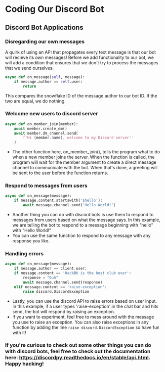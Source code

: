 # Coding Our Discord Bot

## Discord Bot Applications

### Disregarding our own messages
A quirk of using an API that propagates every text message is that our bot will recieve its own messages! Before we add functionality to our bot, we will add a condition that ensures that we don't try to process the messages that we send ourselves.

```python
async def on_message(self, message):
    if message.author == self.user:
        return
```

This compares the snowflake ID of the message author to our bot ID. If the two are equal, we do nothing.

### Welcome new users to discord server
```python
async def on_member_join(member):
    await member.create_dm()
    await member.dm_channel.send(
        f'Hi {member.name}, welcome to my Discord server!'
    )
```
* The other function here, on_member_join(), tells the program what to do when a new member joins the server. When the function is called, the program will wait for the member argument to create a direct message channel to communicate with the bot. When that's done, a greeting will be sent to the user before the function returns.

### Respond to messages from users
```python
async def on_message(message):
	if message.content.startswith('$hello'):
		await message.channel.send('Hello World!')
```
* Another thing you can do with discord bots is use them to respond to messages from users based on what the message says. In this example, we are telling the bot to respond to a message beginning with "hello" with "Hello World!"
* You can use the same function to respond to any message with any response you like.

### Handling errors
```python
async def on_message(message):
    if message.author == client.user:
    if message.content == 'HackBU is the best club ever':
        response = "Duh"
        await message.channel.send(response)
    elif message.content == 'raise-exception':
        raise discord.DiscordException
```
* Lastly, you can use the discord API to raise errors based on user input. In this example, if a user types 'raise-exception' in the chat bar and hits send, the bot will respond by raising an exception.
* If you want to experiment, feel free to mess around with the message you use to raise an exception. You can also raise exceptions in any function by adding the line ```raise discord.DiscordException``` so have fun with it!


### If you're curious to check out some other things you can do with discord bots, feel free to check out the documentation here: https://discordpy.readthedocs.io/en/stable/api.html. Happy hacking!
